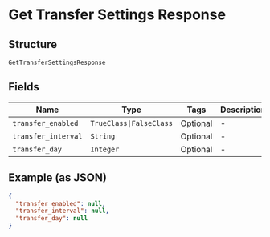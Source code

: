 
# Get Transfer Settings Response

## Structure

`GetTransferSettingsResponse`

## Fields

| Name | Type | Tags | Description |
|  --- | --- | --- | --- |
| `transfer_enabled` | `TrueClass\|FalseClass` | Optional | - |
| `transfer_interval` | `String` | Optional | - |
| `transfer_day` | `Integer` | Optional | - |

## Example (as JSON)

```json
{
  "transfer_enabled": null,
  "transfer_interval": null,
  "transfer_day": null
}
```

